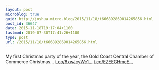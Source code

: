 ```yaml
---
layout: post
microblog: true
guid: http://joshua.micro.blog/2015/11/18/t666892869014265856.html
post_id: 36647
date: 2015-11-18T19:17:04+1100
lastmod: 2019-07-30T17:41:26+1100
type: post
url: /2015/11/18/t666892869014265856.html
---
```

My first Christmas party of the year, the Gold Coast Central Chamber of Commerce Christmas… [t.co/8xwJcyWc1...](https://t.co/8xwJcyWc1T) [t.co/EZEEGHmcE...](https://t.co/EZEEGHmcEr)
